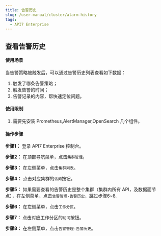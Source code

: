 ```yaml
---
title: 告警历史
slug: /user-manual/cluster/alarm-history
tags:
  - API7 Enterprise
---
```


## 查看告警历史

#### 使用场景

当告警策略被触发后，可以通过告警历史列表查看如下数据：
1. 触发了哪条告警策略；
2. 触发告警的时间；
3. 告警记录的内容，帮快速定位问题。

#### 使用限制

1. 需要先安装 Prometheus,AlertManager,OpenSearch 几个组件。

#### 操作步骤

**步骤1：**  登录 API7 Enterprise 控制台。

**步骤2：**  在顶部导航菜单，点击`集群管理`。

**步骤3：**  在左侧菜单，点击`集群列表`。

**步骤4：**  点击对应集群的`访问`按钮。

**步骤5：**  如果需要查看的告警历史是整个集群（集群内所有 API，及数据面节点），在左侧菜单，点击`告警管理-告警历史`，跳过步骤6~8.

**步骤6：**  在左侧菜单，点击`工作分区`。

**步骤7：**  点击对应工作分区的`访问`按钮。

**步骤8：**  在左侧菜单，点击`告警管理-告警历史`。
